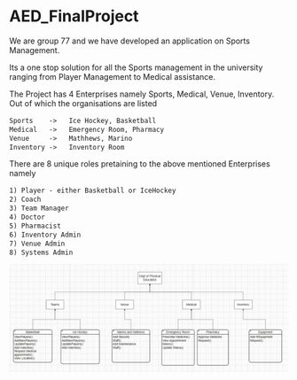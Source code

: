 # AED_FinalProject

We are group 77 and we have developed an application on Sports Management. 

Its a one stop solution for all the Sports management in the university ranging from
Player Management to Medical assistance. 

The Project has 4 Enterprises namely Sports, Medical, Venue, Inventory. 
Out of which the organisations are listed
	
	Sports    ->   Ice Hockey, Basketball
	Medical   ->   Emergency Room, Pharmacy
	Venue     ->   Mathhews, Marino
	Inventory ->   Inventory Room



There are 8 unique roles pretaining to the above mentioned Enterprises namely

	1) Player - either Basketball or IceHockey
	2) Coach
	3) Team Manager
	4) Doctor
	5) Pharmacist
	6) Inventory Admin
	7) Venue Admin
	8) Systems Admin



![Alt text](./ClassDiagram.jpeg?raw=true "Title")